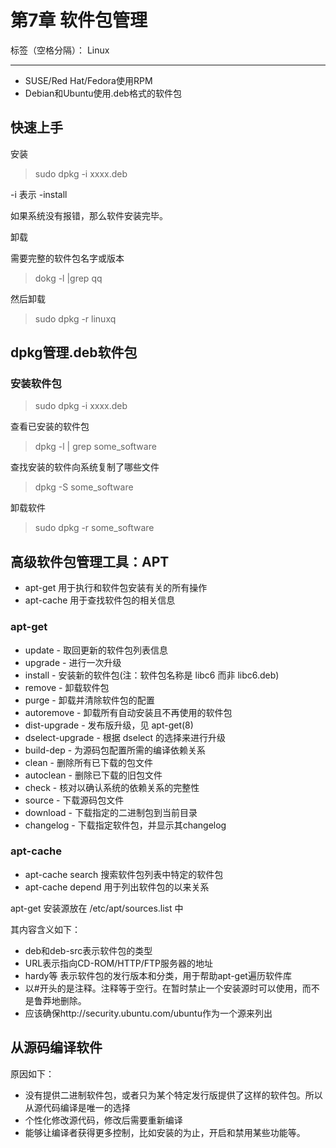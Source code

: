 ﻿# 第7章 软件包管理

标签（空格分隔）： Linux

---

- SUSE/Red Hat/Fedora使用RPM
- Debian和Ubuntu使用.deb格式的软件包

## 快速上手

安装

> sudo dpkg -i xxxx.deb

-i 表示 -install

如果系统没有报错，那么软件安装完毕。

卸载

需要完整的软件包名字或版本
>dokg -l |grep qq

然后卸载
>sudo dpkg -r linuxq

## dpkg管理.deb软件包

### 安装软件包

>sudo dpkg -i xxxx.deb

查看已安装的软件包
>dpkg -l | grep some_software

查找安装的软件向系统复制了哪些文件
>dpkg -S some_software

卸载软件
>sudo dpkg -r some_software

## 高级软件包管理工具：APT

- apt-get 用于执行和软件包安装有关的所有操作
- apt-cache 用于查找软件包的相关信息

### apt-get

- update - 取回更新的软件包列表信息
- upgrade - 进行一次升级
- install - 安装新的软件包(注：软件包名称是 libc6 而非 libc6.deb)
- remove - 卸载软件包
- purge - 卸载并清除软件包的配置
- autoremove - 卸载所有自动安装且不再使用的软件包
- dist-upgrade - 发布版升级，见 apt-get(8)
- dselect-upgrade - 根据 dselect 的选择来进行升级
-  build-dep - 为源码包配置所需的编译依赖关系
-  clean - 删除所有已下载的包文件
-  autoclean - 删除已下载的旧包文件
-  check - 核对以确认系统的依赖关系的完整性
-  source - 下载源码包文件
-  download - 下载指定的二进制包到当前目录
-  changelog - 下载指定软件包，并显示其changelog

### apt-cache
- apt-cache search 搜索软件包列表中特定的软件包
- apt-cache depend 用于列出软件包的以来关系

apt-get 安装源放在 /etc/apt/sources.list 中

其内容含义如下：
- deb和deb-src表示软件包的类型
- URL表示指向CD-ROM/HTTP/FTP服务器的地址
- hardy等 表示软件包的发行版本和分类，用于帮助apt-get遍历软件库
- 以#开头的是注释。注释等于空行。在暂时禁止一个安装源时可以使用，而不是鲁莽地删除。
- 应该确保http://security.ubuntu.com/ubuntu作为一个源来列出

## 从源码编译软件

原因如下：
- 没有提供二进制软件包，或者只为某个特定发行版提供了这样的软件包。所以从源代码编译是唯一的选择
- 个性化修改源代码，修改后需要重新编译
- 能够让编译者获得更多控制，比如安装的为止，开启和禁用某些功能等。

